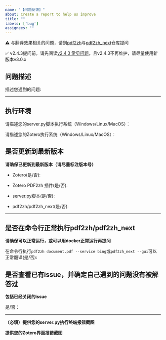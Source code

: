 ```yaml
---
name: "【问题反馈】"
about: Create a report to help us improve
title: ""
labels: ['bug']
assignees: ""
---
```


⚠️ 与翻译效果相关的问题，请到[pdf2zh](https://github.com/Byaidu/PDFMathTranslate)与[pdf2zh_next](https://github.com/PDFMathTranslate/PDFMathTranslate-next)仓库提问

✅ v2.4.3提问前，请先阅读[v2.4.3 常见问题](https://github.com/guaguastandup/zotero-pdf2zh/issues/64)，且v2.4.3不再维护，请尽量使用新版本v3.0.x

## 问题描述
描述您遇到的问题:


---

## 执行环境
请描述您的server.py脚本执行系统（Windows/Linux/MacOS）：

请描述您的Zotero执行系统（Windows/Linux/MacOS）：

## 是否更新到最新版本
**请确保已更新到最新版本（请尽量标注版本号）**

- Zotero(是/否):

- Zotero PDF2zh 插件(是/否):

- server.py脚本(是/否):

- pdf2zh/pdf2zh_next(是/否):

---

## 是否在命令行正常执行pdf2zh/pdf2zh_next
**请确保可以正常运行，或可以用docker正常运行再提问**

在命令行执行`pdf2zh document.pdf --service bing`或`pdf2zh_next --gui`可以正常翻译(是/否): 


## 是否查看已有issue，并确定自己遇到的问题没有被解答过
**包括已经关闭的issue**

是/否：

---

**（必填）提供您的server.py执行终端报错截图**


**提供您的Zotero界面报错截图**
